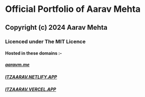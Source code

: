 # Official Portfolio of Aarav Mehta
## Copyright (c) 2024 Aarav Mehta 
### Licenced under The MIT Licence
#### Hosted in these domains :-
##### [aaravm.me](https://aaravm.me/)
##### [ITZAARAV.NETLIFY.APP](https://itzaarav.netlify.app/)
##### [ITZAARAV.VERCEL.APP](https://itzaarav.vercel.app/)
